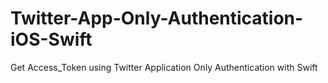 # Twitter-App-Only-Authentication-iOS-Swift
Get Access_Token using Twitter Application Only Authentication with Swift
